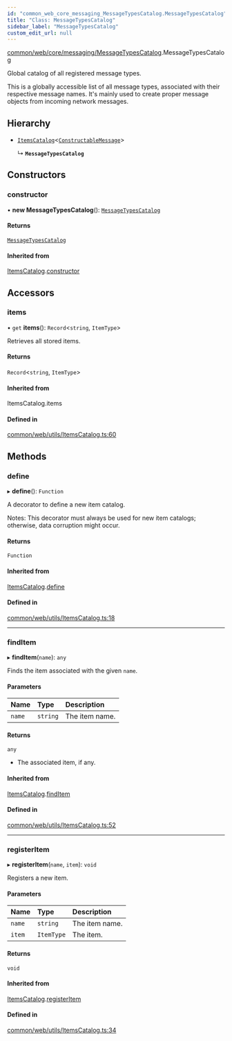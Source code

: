 ```yaml
---
id: "common_web_core_messaging_MessageTypesCatalog.MessageTypesCatalog"
title: "Class: MessageTypesCatalog"
sidebar_label: "MessageTypesCatalog"
custom_edit_url: null
---
```


[common/web/core/messaging/MessageTypesCatalog](../modules/common_web_core_messaging_MessageTypesCatalog.md).MessageTypesCatalog

Global catalog of all registered message types.

This is a globally accessible list of all message types, associated with their respective message names.
It's mainly used to create proper message objects from incoming network messages.

## Hierarchy

- [`ItemsCatalog`](common_web_utils_ItemsCatalog.ItemsCatalog.md)<[`ConstructableMessage`](../interfaces/common_web_core_messaging_Message.ConstructableMessage.md)\>

  ↳ **`MessageTypesCatalog`**

## Constructors

### constructor

• **new MessageTypesCatalog**(): [`MessageTypesCatalog`](common_web_core_messaging_MessageTypesCatalog.MessageTypesCatalog.md)

#### Returns

[`MessageTypesCatalog`](common_web_core_messaging_MessageTypesCatalog.MessageTypesCatalog.md)

#### Inherited from

[ItemsCatalog](common_web_utils_ItemsCatalog.ItemsCatalog.md).[constructor](common_web_utils_ItemsCatalog.ItemsCatalog.md#constructor)

## Accessors

### items

• `get` **items**(): `Record`<`string`, `ItemType`\>

Retrieves all stored items.

#### Returns

`Record`<`string`, `ItemType`\>

#### Inherited from

ItemsCatalog.items

#### Defined in

[common/web/utils/ItemsCatalog.ts:60](https://github.com/Soroush9978/rds-ng/blob/165bdc6/src/common/web/utils/ItemsCatalog.ts#L60)

## Methods

### define

▸ **define**(): `Function`

A decorator to define a new item catalog.

Notes:
    This decorator must always be used for new item catalogs; otherwise, data corruption might occur.

#### Returns

`Function`

#### Inherited from

[ItemsCatalog](common_web_utils_ItemsCatalog.ItemsCatalog.md).[define](common_web_utils_ItemsCatalog.ItemsCatalog.md#define)

#### Defined in

[common/web/utils/ItemsCatalog.ts:18](https://github.com/Soroush9978/rds-ng/blob/165bdc6/src/common/web/utils/ItemsCatalog.ts#L18)

___

### findItem

▸ **findItem**(`name`): `any`

Finds the item associated with the given ``name``.

#### Parameters

| Name | Type | Description |
| :------ | :------ | :------ |
| `name` | `string` | The item name. |

#### Returns

`any`

- The associated item, if any.

#### Inherited from

[ItemsCatalog](common_web_utils_ItemsCatalog.ItemsCatalog.md).[findItem](common_web_utils_ItemsCatalog.ItemsCatalog.md#finditem)

#### Defined in

[common/web/utils/ItemsCatalog.ts:52](https://github.com/Soroush9978/rds-ng/blob/165bdc6/src/common/web/utils/ItemsCatalog.ts#L52)

___

### registerItem

▸ **registerItem**(`name`, `item`): `void`

Registers a new item.

#### Parameters

| Name | Type | Description |
| :------ | :------ | :------ |
| `name` | `string` | The item name. |
| `item` | `ItemType` | The item. |

#### Returns

`void`

#### Inherited from

[ItemsCatalog](common_web_utils_ItemsCatalog.ItemsCatalog.md).[registerItem](common_web_utils_ItemsCatalog.ItemsCatalog.md#registeritem)

#### Defined in

[common/web/utils/ItemsCatalog.ts:34](https://github.com/Soroush9978/rds-ng/blob/165bdc6/src/common/web/utils/ItemsCatalog.ts#L34)
